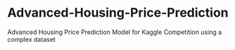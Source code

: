 # Advanced-Housing-Price-Prediction
Advanced Housing Price Prediction Model for  Kaggle Competition using a complex dataset
